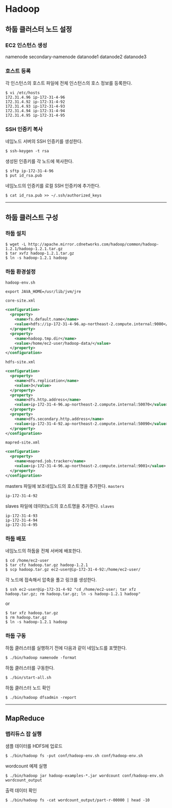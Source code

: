 Hadoop
======


하둡 클러스터 노드 설정
---------------------

### EC2 인스턴스 생성

namenode
secondary-namenode
datanode1
datanode2
datanode3

### 호스트 등록
각 인스턴스의 호스트 파일에 전체 인스턴스의 호스 정보를 등록한다.

```
$ vi /etc/hosts
172.31.4.96 ip-172-31-4-96
172.31.4.92 ip-172-31-4-92
172.31.4.93 ip-172-31-4-93
172.31.4.94 ip-172-31-4-94
172.31.4.95 ip-172-31-4-95
```

### SSH 인증키 복사 

네임노드 서버의 SSH 인증키를 생성한다.
```
$ ssh-keygen -t rsa
```

생성된 인증키를 각 노드에 복사한다.
```
$ sftp ip-172-31-4-96
$ put id_rsa.pub
```

네임노드의 인증키를 로컬 SSH 인증키에 추가한다.
```
$ cat id_rsa.pub >> ~/.ssh/authorized_keys
```

---


하둡 클러스트 구성
-----------------

### 하둡 설치 

```
$ wget -L http://apache.mirror.cdnetworks.com/hadoop/common/hadoop-1.2.1/hadoop-1.2.1.tar.gz
$ tar xvfz hadoop-1.2.1.tar.gz 
$ ln -s hadoop-1.2.1 hadoop
```

### 하둡 환경설정 

`hadoop-env.sh`
```shell
export JAVA_HOME=/usr/lib/jvm/jre 
```

`core-site.xml`
```xml
<configuration>
  <property>
    <name>fs.default.name</name>
    <value>hdfs://ip-172-31-4-96.ap-northeast-2.compute.internal:9000</value>
  </property>
  <property>
    <name>hadoop.tmp.dir</name>
    <value>/home/ec2-user/hadoop-data/</value>
  </property>
</configuration> 
```

`hdfs-site.xml`
```xml
<configuration>
  <property>
    <name>dfs.replication</name>
    <value>3</value>
  </property>
  <property>
    <name>dfs.http.address</name>
    <value>ip-172-31-4-96.ap-northeast-2.compute.internal:50070</value>
  </property>
  <property>
    <name>dfs.secondary.http.address</name>
    <value>ip-172-31-4-92.ap-northeast-2.compute.internal:50090</value>
  </property>
</configuration>
```

`mapred-site.xml`
```xml
<configuration>
  <property>
    <name>mapred.job.tracker</name>
    <value>ip-172-31-4-96.ap-northeast-2.compute.internal:9001</value>
  </property>
</configuration>
```

masters 파일에 보조네임노드의 호스트명을 추가한다.
`masters`
```
ip-172-31-4-92
```

slaves 파일에 데이터노드의 호스트명을 추가한다.
`slaves`
```
ip-172-31-4-93
ip-172-31-4-94
ip-172-31-4-95
```

### 하둡 배포 
네임노드의 하둡을 전체 서버에 배포한다.

```
$ cd /home/ec2-user
$ tar cfz hadoop.tar.gz hadoop-1.2.1
$ scp hadoop.tar.gz ec2-user@ip-172-31-4-92:/home/ec2-user/
```

각 노드에 접속해서 압축을 풀고 링크를 생성한다.

```
$ ssh ec2-user@ip-172-31-4-92 "cd /home/ec2-user; tar xfz hadoop.tar.gz; rm hadoop.tar.gz; ln -s hadoop-1.2.1 hadoop"
```
or
```
$ tar xfz hadoop.tar.gz
$ rm hadoop.tar.gz
$ ln -s hadoop-1.2.1 hadoop
```

### 하둡 구동 


하둡 클러스터를 실행하기 전에 다음과 같이 네임노드를 포맷한다.
```
$ ./bin/hadoop namenode -format
```

하둡 클러스터를 구동한다.
```
$ ./bin/start-all.sh
```

하둡 클러스터 노드 확인
```
$ ./bin/hadoop dfsadmin -report
```

---

MapReduce 
---------

### 맵리듀스 잡 실행 

샘플 데이터를 HDFS에 업로드
```
$ ./bin/hadoop fs -put conf/hadoop-env.sh conf/hadoop-env.sh
```

wordcount 예제 실행
```
$ ./bin/hadoop jar hadoop-examples-*.jar wordcount conf/hadoop-env.sh wordcount_output
```

출력 데이터 확인
```
$ ./bin/hadoop fs -cat wordcount_output/part-r-00000 | head -10
```